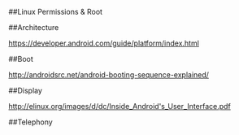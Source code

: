 ##Linux Permissions & Root

##Architecture

https://developer.android.com/guide/platform/index.html

##Boot

http://androidsrc.net/android-booting-sequence-explained/

##Display

http://elinux.org/images/d/dc/Inside_Android's_User_Interface.pdf

##Telephony
